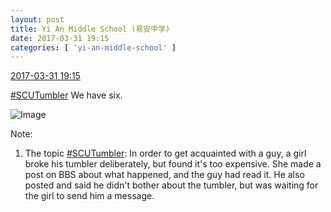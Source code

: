 ```yaml
---
layout: post
title: Yi An Middle School (易安中学)
date: 2017-03-31 19:15
categories: [ 'yi-an-middle-school' ]
---
```


<div class="weibo-info">
  <a href="http://weibo.com/6074218720/ECmN0674s">2017-03-31 19:15</a>
</div>

[#SCUTumbler](http://weibo.com/p/100808797177c1355bcb3ac0fdb4940818a34e) We have six.

<!-- more -->

![Image](http://wx4.sinaimg.cn/mw690/006D4NLGgy1fe68kp3j5uj30zk0igwk7.jpg)

Note:
1. The topic [#SCUTumbler](http://weibo.com/p/100808797177c1355bcb3ac0fdb4940818a34e): In order to get acquainted with a guy, a girl broke his tumbler deliberately, but found it's too expensive. She made a post on BBS about what happened, and the guy had read it. He also posted and said he didn't bother about the tumbler, but was waiting for the girl to send him a message.
